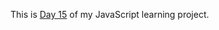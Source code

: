 This is <a href="https://cwang1996.github.io/Library/">Day 15</a> of my JavaScript learning project.
